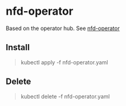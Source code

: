 # nfd-operator

Based on the operator hub. See [nfd-operator](https://operatorhub.io/operator/nfd-operator)

## Install

> kubectl apply -f nfd-operator.yaml

## Delete

> kubectl delete -f nfd-operator.yaml


